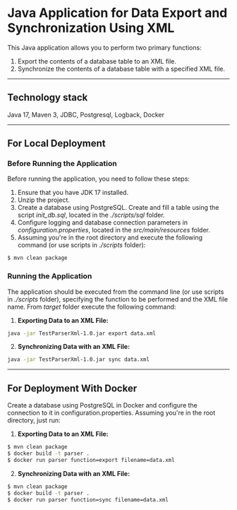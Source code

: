 # Java Application for Data Export and Synchronization Using XML

This Java application allows you to perform two primary functions:

1. Export the contents of a database table to an XML file.
2. Synchronize the contents of a database table with a specified XML file.

***
## Technology stack
Java 17, Maven 3, JDBC, Postgresql, Logback, Docker

***

## For Local Deployment

### Before Running the Application

Before running the application, you need to follow these steps:

1. Ensure that you have JDK 17 installed.
2. Unzip the project. 
3. Create a database using PostgreSQL. Create and fill a table using the script *init_db.sql*, located in the *./scripts/sql* folder.
4. Configure logging and database connection parameters in *configuration.properties*, located in the *src/main/resources* folder.
5. Assuming you're in the root directory and execute the following command (or use scripts in *./scripts* folder):
```bash
$ mvn clean package
```

### Running the Application

The application should be executed from the command line (or use scripts in *./scripts* folder), specifying the function to be performed and the XML file name. 
From *target* folder execute the following command:

1. **Exporting Data to an XML File:**
```bash
java -jar TestParserXml-1.0.jar export data.xml
```

2. **Synchronizing Data with an XML File:**
```bash
java -jar TestParserXml-1.0.jar sync data.xml
```
***

## For Deployment With Docker
Create a database using PostgreSQL in Docker and configure the connection to it in configuration.properties.
Assuming you're in the root directory, just run:

1. **Exporting Data to an XML File:**
```bash
$ mvn clean package
$ docker build -t parser .
$ docker run parser function=export filename=data.xml
```

2. **Synchronizing Data with an XML File:**
```bash
$ mvn clean package
$ docker build -t parser .
$ docker run parser function=sync filename=data.xml
```
